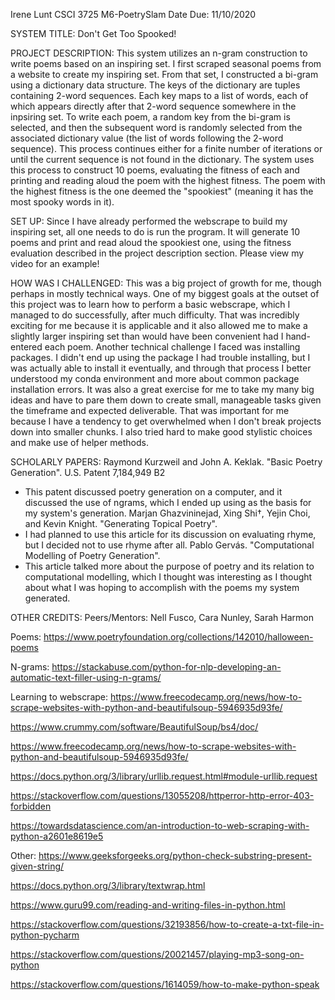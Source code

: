 Irene Lunt
CSCI 3725
M6-PoetrySlam
Date Due: 11/10/2020

SYSTEM TITLE: Don't Get Too Spooked! 

PROJECT DESCRIPTION: 
This system utilizes an n-gram construction to write poems based on an inspiring set. I first scraped seasonal poems from a website to create my inspiring set. From that set, I constructed a bi-gram using a dictionary data structure. The keys of the dictionary are tuples containing 2-word sequences. Each key maps to a list of words, each of which appears directly after that 2-word sequence somewhere in the inpsiring set. To write each poem, a random key from the bi-gram is selected, and then the subsequent word is randomly selected from the associated dictionary value (the list of words following the 2-word sequence). This process continues either for a finite number of iterations or until the current sequence is not found in the dictionary. The system uses this process to construct 10 poems, evaluating the fitness of each and printing and reading aloud the poem with the highest fitness. The poem with the highest fitness is the one deemed the "spookiest" (meaning it has the most spooky words in it). 

SET UP:
Since I have already performed the webscrape to build my inspiring set, all one needs to do is run the program. It will generate 10 poems and print and read aloud the spookiest one, using the fitness evaluation described in the project description section. Please view my video for an example! 

HOW WAS I CHALLENGED: 
This was a big project of growth for me, though perhaps in mostly technical ways. One of my biggest goals at the outset of this project was to learn how to perform a basic webscrape, which I managed to do successfully, after much difficulty. That was incredibly exciting for me because it is applicable and it also allowed me to make a slightly larger inspiring set than would have been convenient had I hand-entered each poem. Another technical challenge I faced was installing packages. I didn't end up using the package I had trouble installing, but I was actually able to install it eventually, and through that process I better understood my conda environment and more about common package installation errors. It was also a great exercise for me to take my many big ideas and have to pare them down to create small, manageable tasks given the timeframe and expected deliverable. That was important for me because I have a tendency to get overwhelmed when I don't break projects down into smaller chunks. I also tried hard to make good stylistic choices and make use of helper methods. 

SCHOLARLY PAPERS: 
Raymond Kurzweil and John A. Keklak. "Basic Poetry Generation". U.S. Patent 7,184,949 B2 
- This patent discussed poetry generation on a computer, and it discussed the use of ngrams, which I ended up using as the basis for my system's generation.
Marjan Ghazvininejad, Xing Shi†, Yejin Choi, and Kevin Knight. "Generating Topical Poetry".
- I had planned to use this article for its discussion on evaluating rhyme, but I decided not to use rhyme after all. 
Pablo Gervás. "Computational Modelling of Poetry Generation".
- This article talked more about the purpose of poetry and its relation to computational modelling, which I thought was interesting as I thought about what I was hoping to accomplish with the poems my system generated. 

OTHER CREDITS: 
Peers/Mentors: Nell Fusco, Cara Nunley, Sarah Harmon

Poems:
https://www.poetryfoundation.org/collections/142010/halloween-poems

N-grams: 
https://stackabuse.com/python-for-nlp-developing-an-automatic-text-filler-using-n-grams/

Learning to webscrape: 
https://www.freecodecamp.org/news/how-to-scrape-websites-with-python-and-beautifulsoup-5946935d93fe/

https://www.crummy.com/software/BeautifulSoup/bs4/doc/

https://www.freecodecamp.org/news/how-to-scrape-websites-with-python-and-beautifulsoup-5946935d93fe/

https://docs.python.org/3/library/urllib.request.html#module-urllib.request

https://stackoverflow.com/questions/13055208/httperror-http-error-403-forbidden

https://towardsdatascience.com/an-introduction-to-web-scraping-with-python-a2601e8619e5


Other: 
https://www.geeksforgeeks.org/python-check-substring-present-given-string/

https://docs.python.org/3/library/textwrap.html

https://www.guru99.com/reading-and-writing-files-in-python.html

https://stackoverflow.com/questions/32193856/how-to-create-a-txt-file-in-python-pycharm

https://stackoverflow.com/questions/20021457/playing-mp3-song-on-python

https://stackoverflow.com/questions/1614059/how-to-make-python-speak




